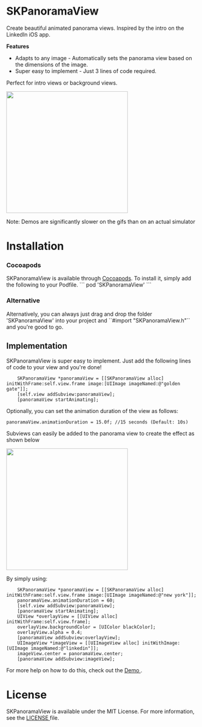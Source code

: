 # SKPanoramaView
Create beautiful animated panorama views. Inspired by the intro on the LinkedIn iOS app.

<b> Features </b>
- Adapts to any image - Automatically sets the panorama view based on the dimensions of the image.
- Super easy to implement - Just 3 lines of code required.

Perfect for intro views or background views.

<img src = "http://i.giphy.com/xIBpvw8sgsUuY.gif" width = "320px">

Note: Demos are significantly slower on the gifs than on an actual simulator

<h1> Installation </h1>
<h3> Cocoapods </h3>
SKPanoramaView is available through <a href = "cocoapods.org"> Cocoapods</a>. To install it, simply add the following to your Podfile.
```
pod 'SKPanoramaView'
```
<h3> Alternative </h3>
Alternatively, you can always just drag and drop the folder 'SKPanoramaView' into your project and ``#import "SKPanoramaView.h"`` and you're good to go.

<h2> Implementation </h2>

SKPanoramaView is super easy to implement. Just add the following lines of code to your view and you're done!

```
    SKPanoramaView *panoramaView = [[SKPanoramaView alloc] initWithFrame:self.view.frame image:[UIImage imageNamed:@"golden gate"]];
    [self.view addSubview:panoramaView];
    [panoramaView startAnimating];
```
Optionally, you can set the animation duration of the view as follows:
```
panoramaView.animationDuration = 15.0f; //15 seconds (Default: 10s)
```
Subviews can easily be added to the panorama view to create the effect as shown below

<img src = "http://i.giphy.com/URBnxjH62DTrO.gif" width = "320px">

By simply using:
```
    SKPanoramaView *panoramaView = [[SKPanoramaView alloc] initWithFrame:self.view.frame image:[UIImage imageNamed:@"new york"]];
    panoramaView.animationDuration = 60;
    [self.view addSubview:panoramaView];
    [panoramaView startAnimating];
    UIView *overlayView = [[UIView alloc] initWithFrame:self.view.frame];
    overlayView.backgroundColor = [UIColor blackColor];
    overlayView.alpha = 0.4;
    [panoramaView addSubview:overlayView];
    UIImageView *imageView = [[UIImageView alloc] initWithImage:[UIImage imageNamed:@"linkedin"]];
    imageView.center = panoramaView.center;
    [panoramaView addSubview:imageView];
```

For more help on how to do this, check out the <a href = "https://github.com/sachinkesiraju/SKPanoramaView/tree/master/SKPanoramaViewDemo"> Demo </a>.
 
<h1> License </h1>
SKPanoramaView is available under the MIT License. For more information, see the <a href ="https://github.com/sachinkesiraju/SKPanoramaView/blob/master/LICENSE">LICENSE </a> file.

